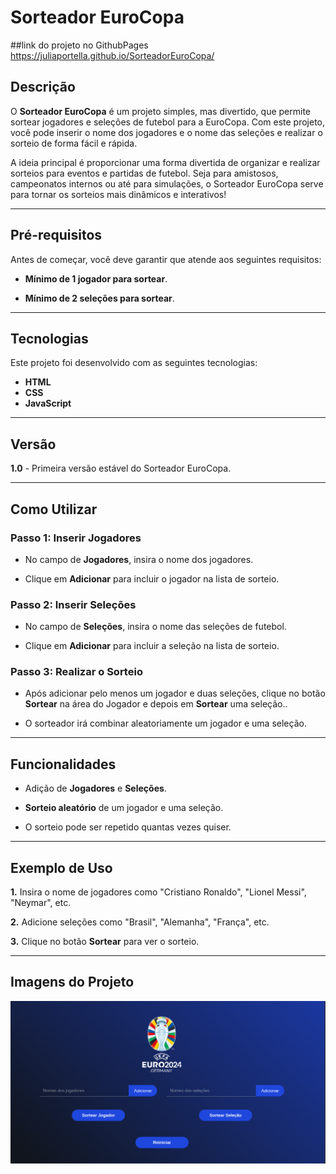 # Sorteador EuroCopa

##link do projeto no GithubPages
https://juliaportella.github.io/SorteadorEuroCopa/

## Descrição

O **Sorteador EuroCopa** é um projeto simples, mas divertido, que permite sortear jogadores e seleções de futebol para a EuroCopa. Com este projeto, você pode inserir o nome dos jogadores e o nome das seleções e realizar o sorteio de forma fácil e rápida.

A ideia principal é proporcionar uma forma divertida de organizar e realizar sorteios para eventos e partidas de futebol. Seja para amistosos, campeonatos internos ou até para simulações, o Sorteador EuroCopa serve para tornar os sorteios mais dinâmicos e interativos!

---

## Pré-requisitos

Antes de começar, você deve garantir que atende aos seguintes requisitos:

- **Mínimo de 1 jogador para sortear**.

- **Mínimo de 2 seleções para sortear**.

---

## Tecnologias

Este projeto foi desenvolvido com as seguintes tecnologias:

- **HTML**
- **CSS**
- **JavaScript**

---

## Versão

**1.0** - Primeira versão estável do Sorteador EuroCopa.

---

## Como Utilizar

### Passo 1: Inserir Jogadores
- No campo de **Jogadores**, insira o nome dos jogadores.

- Clique em **Adicionar** para incluir o jogador na lista de sorteio.

### Passo 2: Inserir Seleções
- No campo de **Seleções**, insira o nome das seleções de futebol.

- Clique em **Adicionar** para incluir a seleção na lista de sorteio.

### Passo 3: Realizar o Sorteio
- Após adicionar pelo menos um jogador e duas seleções, clique no botão **Sortear** na área do Jogador e depois em **Sortear** uma seleção..

- O sorteador irá combinar aleatoriamente um jogador e uma seleção.

---

## Funcionalidades

- Adição de **Jogadores** e **Seleções**.

- **Sorteio aleatório** de um jogador e uma seleção.

- O sorteio pode ser repetido quantas vezes quiser.

---

## Exemplo de Uso

**1.** Insira o nome de jogadores como "Cristiano Ronaldo", "Lionel Messi", "Neymar", etc.

**2.** Adicione seleções como "Brasil", "Alemanha", "França", etc.

**3.** Clique no botão **Sortear** para ver o sorteio.

---

## Imagens do Projeto

![Imagem do Projeto](img/page.png)
